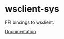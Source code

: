 # wsclient-sys #
FFI bindings to wsclient.

[Documentation](https://retep998.github.io/doc/wsclient-sys/)
